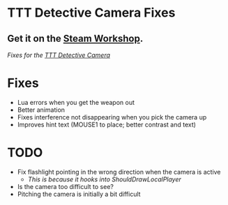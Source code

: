 # TTT Detective Camera Fixes

## Get it on the [Steam Workshop](https://steamcommunity.com/sharedfiles/filedetails/?id=1834616508).

_Fixes for the [TTT Detective Camera](https://steamcommunity.com/sharedfiles/filedetails/?id=742075110)_

# Fixes
* Lua errors when you get the weapon out
* Better animation
* Fixes interference not disappearing when you pick the camera up
* Improves hint text (MOUSE1 to place; better contrast and text)


# TODO
* Fix flashlight pointing in the wrong direction when the camera is active
    * _This is because it hooks into ShouldDrawLocalPlayer_
* Is the camera too difficult to see?
* Pitching the camera is initially a bit difficult
